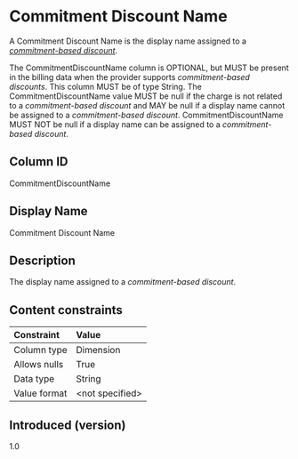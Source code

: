 # Commitment Discount Name

A Commitment Discount Name is the display name assigned to a [*commitment-based discount*](#glossary:commitment-based-discount).

The CommitmentDiscountName column is OPTIONAL, but MUST be present in the billing data when the provider supports *commitment-based discounts*. This column MUST be of type String. The CommitmentDiscountName value MUST be null if the charge is not related to a *commitment-based discount* and MAY be null if a display name cannot be assigned to a *commitment-based discount*. CommitmentDiscountName MUST NOT be null if a display name can be assigned to a *commitment-based discount*.

## Column ID

CommitmentDiscountName

## Display Name

Commitment Discount Name

## Description

The display name assigned to a *commitment-based discount*.

## Content constraints

| Constraint      | Value            |
|:----------------|:-----------------|
| Column type     | Dimension        |
| Allows nulls    | True             |
| Data type       | String           |
| Value format    | \<not specified> |

## Introduced (version)

1.0
